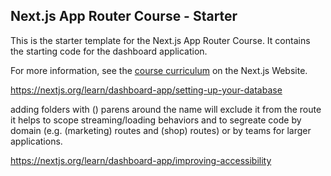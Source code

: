 ## Next.js App Router Course - Starter

This is the starter template for the Next.js App Router Course. It contains the starting code for the dashboard application.

For more information, see the [course curriculum](https://nextjs.org/learn) on the Next.js Website.



https://nextjs.org/learn/dashboard-app/setting-up-your-database

adding folders with () parens around the name will exclude it from the route 
it helps to scope streaming/loading behaviors and to segreate code by domain
(e.g. (marketing) routes and (shop) routes) or by teams for larger applications.

https://nextjs.org/learn/dashboard-app/improving-accessibility